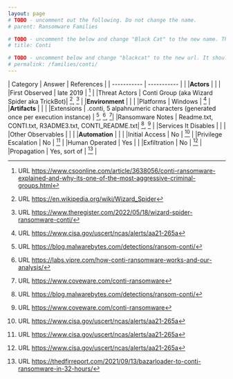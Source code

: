 ```yaml
---
layout: page
# TODO - uncomment out the following. Do not change the name.
# parent: Ransomware Families

# TODO - uncomment the below and change "Black Cat" to the new name. This will be shown in the menu.
# title: Conti

# TODO - uncomment below and change "blackcat" to the new url. It should be all lower case and no spaces
# permalink: /families/conti/
---
```


| Category | Answer | References | 
| ----------- | ----------- | | 
|**Actors** | | |
|First Observed | late 2019 | [^1] |
|Threat Actors | Conti Group (aka Wizard Spider aka TrickBot)| [^2], [^3] |
|**Environment** | | |
|Platforms | Windows | [^4] |
|**Artifacts** | | |
|Extensions | .conti, 5 alpahnumeric characters (generated once per execution instance) | [^5], [^6], [^7]|
|Ransomware Notes | Readme.txt, CONTI.txt, R3ADME3.txt, CONTI_README.txt| [^8], [^9] |
|Services It Disables | | |
|Other Observables | | |
|**Automation** | | |
|Initial Access | No | [^10] |
|Privilege Escalation | No | [^11] |
|Human Operated | Yes | |
|Exfiltration | No | [^12] |
|Propagation | Yes, sort of | [^13] |


[^1]: URL https://www.csoonline.com/article/3638056/conti-ransomware-explained-and-why-its-one-of-the-most-aggressive-criminal-groups.html
[^2]: URL https://en.wikipedia.org/wiki/Wizard_Spider
[^3]: URL https://www.theregister.com/2022/05/18/wizard-spider-ransomware-conti/
[^4]: URL https://www.cisa.gov/uscert/ncas/alerts/aa21-265a
[^5]: URL https://blog.malwarebytes.com/detections/ransom-conti/
[^6]: URL https://labs.vipre.com/how-conti-ransomware-works-and-our-analysis/
[^7]: URL https://www.coveware.com/conti-ransomware
[^8]: URL https://blog.malwarebytes.com/detections/ransom-conti/
[^9]: URL https://www.coveware.com/conti-ransomware
[^10]: URL https://www.cisa.gov/uscert/ncas/alerts/aa21-265a
[^11]: URL https://www.cisa.gov/uscert/ncas/alerts/aa21-265a
[^12]: URL https://www.cisa.gov/uscert/ncas/alerts/aa21-265a
[^13]: URL https://thedfirreport.com/2021/09/13/bazarloader-to-conti-ransomware-in-32-hours/
